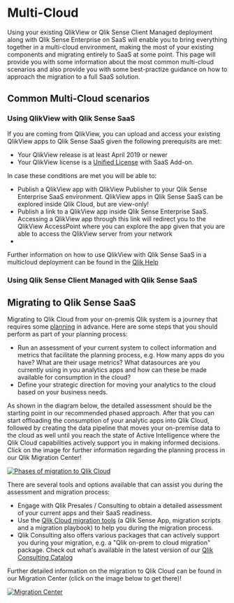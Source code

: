 # Multi-Cloud
Using your existing QlikView or Qlik Sense Client Managed deployment along with Qlik Sense Enterprise on SaaS will enable you to bring everything together in a multi-cloud environment, making the most of your existing components and migrating entirely to SaaS at some point.
This page will provide you with some information about the most common multi-cloud scenarios and also provide you with some best-practize guidance on how to approach the migration to a full SaaS solution.

## Common Multi-Cloud scenarios
### Using QlikView with Qlik Sense SaaS
If you are coming from QlikView, you can upload and access your existing QlikView apps to Qlik Sense SaaS given the following prerequisits are met:

* Your QlikView release is at least April 2019 or newer
* Your QlikView license is a [Unified License](https://community.qlik.com/t5/Knowledge/QlikView-amp-Qlik-Sense-Unified-Dual-Use-License-User-Allocation/ta-p/1717668) with SaaS Add-on.

In case these conditions are met you will be able to:

* Publish a QlikView app with QlikView Publisher to your Qlik Sense Enterprise SaaS environment. QlikView apps in Qlik Sense SaaS can be explored inside Qlik Cloud, but are view-only!
* Publish a link to a QlikView app inside Qlik Sense Enterprise SaaS. Accessing a QlikView app through this link will redirect you to the QlikView AccessPoint where you can explore the app given that you are able to access the QlikView server from your network
*    


Further information on how to use QlikView with Qlik Sense SaaS in a multicloud deployment can be found in the [Qlik Help](https://help.qlik.com/en-US/cloud-services/Subsystems/Hub/Content/Global_Common/Migrate/using-QV-cloud-hub.htm "Qlik View apps in Qlik Sense")

### Using Qlik Sense Client Managed with Qlik Sense SaaS

## Migrating to Qlik Sense SaaS
Migrating to Qlik Cloud from your on-premis Qlik system is a journey that requires some [planning](https://help.qlik.com/en-US/migration/Content/Migration/qliksense-qliksense-planning-your-migration.htm "Planning your migration to Qlik Cloud") in advance. Here are some steps that you should perform as part of your planning process:

* Run an assessment of your current system to collect information and metrics that facilitate the planning process, e.g. How many apps do you have? What are their usage metrics? What datasources are you currently using in you analytics apps and how can these be made available for consumption in the cloud?
* Define your strategic direction for moving your analytics to the cloud based on your business needs.

As shown in the diagram below, the detailed assessment should be the starting point in our recommended phased approach. After that you can start offloading the consumption of your analytic apps into Qlik Cloud, followed by creating the data pipeline that moves your on-premise data to the cloud as well until you reach the state of Active Intelligence where the Qlik Cloud capabilities actively support you in making informed decisions. Click on the image for further information regarding the planning process in our Qlik Migration Center!   

[![Phases of migration to Qlik Cloud](https://help.qlik.com/en-US/migration/Content/Resources/Images/SaaSMigrationPhases.png "Phases of migration to Qlik Cloud")](https://help.qlik.com/en-US/migration/Content/Migration/qliksense-qliksense-planning-your-migration.htm)

There are several tools and options available that can assist you during the assessment and migration process:

* Engage with Qlik Presales / Consulting to obtain a detailed assessment of your current apps and their SaaS readiness.
* Use the [Qlik Cloud migration tools](https://help.qlik.com/en-US/migration/Content/Migration/Qlik-migration-playbook.htm "Qlik Cloud migration tools") (a Qlik Sense App, migration scripts and a migration playbook) to help you during the migration process.
* Qlik Consulting also offers various packages that can actively support you during your migration, e.g. a "Qlik on-prem to cloud migration" package. Check out  what's available in the latest version of our [Qlik Consulting Catalog](https://www.qlik.com/us/services/qlik-consulting "Qlik Consulting Catalog")

Further detailed information on the migration to Qlik Cloud can be found in our Migration Center (click on the image below to get there)!

[![Migration Center](https://user-images.githubusercontent.com/72072893/168600571-78fa1f85-2656-477c-9dec-33d0b0221263.png)](https://help.qlik.com/en-US/migration/Content/Migration/Home.htm "Qlik Migration Center")



